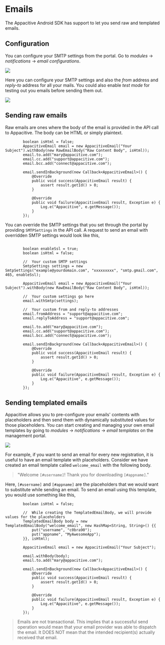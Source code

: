 # Emails

The Appacitive Android SDK has support to let you send raw and templated emails.

## Configuration

You can configure your SMTP settings from the portal. Go to *modules* -> *notifications* -> *email configurations*. 

![](http://cdn.appacitive.com/devcenter/android/emails-1.png)

Here you can configure your SMTP settings and also the *from* address and *reply-to* address for all your mails. You could also enable *test mode* for testing out you emails before sending them out.

![](http://cdn.appacitive.com/devcenter/android/email-2.png)

## Sending raw emails

Raw emails are ones where the body of the email is provided in the API call to Appacitive. The body can be HTML or simply plaintext.

```
		boolean isHtml = false;
        AppacitiveEmail email = new AppacitiveEmail("Your Subject").withBody(new RawEmailBody("Raw Content Body", isHtml));
        email.to.add("mary@appacitive.com");
        email.cc.add("support@appacitive.com");
        email.bcc.add("connect@appacitive.com");
        
        email.sendInBackground(new Callback<AppacitiveEmail>() {
            @Override
            public void success(AppacitiveEmail result) {
                assert result.getId() > 0;                
            }

            @Override
            public void failure(AppacitiveEmail result, Exception e) {                
                Log.e("Appacitive", e.getMessage());
            }
        });
```

You can override the SMTP settings that you set through the portal by providing `SMTPSettings` in the API call.
A request to send an email with overridden SMTP settings would look like this,

```

		boolean enableSsl = true;
		boolean isHtml = false;

		//	Your custom SMTP settings
		SmtpSettings settings = new SmtpSettings("example@yourdomain.com", "xxxxxxxxx", "smtp.gmail.com", 465, enableSsl);

        AppacitiveEmail email = new AppacitiveEmail("Your Subject").withBody(new RawEmailBody("Raw Content Body", isHtml));

		//	Your custom settings go here
		email.withSmtp(settings);

		//	Your custom from and reply-to addresses
        email.fromAddress = "support@appacitive.com";
        email.replyToAddress = "support@appacitive.com";
        
		email.to.add("mary@appacitive.com");
        email.cc.add("support@appacitive.com");
        email.bcc.add("connect@appacitive.com");
        
		email.sendInBackground(new Callback<AppacitiveEmail>() {
            @Override
            public void success(AppacitiveEmail result) {
                assert result.getId() > 0;                
            }

            @Override
            public void failure(AppacitiveEmail result, Exception e) {
                Log.e("Appacitive", e.getMessage());
            }
        });

```

## Sending templated emails

Appacitive allows you to pre-configure your emails' contents with placeholders and then send them with dynamically substituted values for those placeholders. 
You can start creating and managing your own email templates by going to *modules* -> *notifications* -> *email templates* on the management portal.

![](http://cdn.appacitive.com/devcenter/android/email-3.png)

For example, if you want to send an email for every new registration, it is useful to have an email template with placeholders.
Consider we have created an email template called `welcome_email` with the following body.

>"Welcome `[#username]`! Thank you for downloading `[#appname]`."

Here, `[#username]` and `[#appname]` are the placeholders that we would want to substitute while sending an email. To send an email using this template, you would use something like this,

```
		boolean isHtml = false;

		//	While creating the TemplatedEmailBody, we will provide values for the placeholders
		TemplatedEmailBody body = new TemplatedEmailBody("welcome_email", new HashMap<String, String>() {{
            put("username", "c0bra90");
			put("appname", "MyAwesomeApp");
        }}, isHtml);

        AppacitiveEmail email = new AppacitiveEmail("Your Subject");
		
		email.withBody(body);
        email.to.add("mary@appacitive.com");

        email.sendInBackground(new Callback<AppacitiveEmail>() {
            @Override
            public void success(AppacitiveEmail result) {
                assert result.getId() > 0;                
            }

            @Override
            public void failure(AppacitiveEmail result, Exception e) {
                Log.e("Appacitive", e.getMessage());
            }
        });
```

>Emails are not transactional. This implies that a successful send operation would mean that your email provider was able to dispatch the email. It DOES NOT mean that the intended recipient(s) actually received that email.